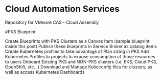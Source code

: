 # Cloud Automation Services
Repository for VMware CAS - Cloud Assembly

#PKS Blueprint

Create Blueprints with PKS Clusters as a Canvas Item (sample blueprint inside this post)
Publish these blueprints in Service Broker as catalog items
Create Kubernetes profiles to take advantage of Plan sizing in PKS
Add Kubernetes Profiles to projects to expose consumption of those resources to users
Onboard Existing PKS and NON-PKS clusters (i.e. EKS, Cloud PKS, OpenShift, etc...)
Download and Manage Kubeconfig files for clusters, as well as access Kubernetes Dashboards

